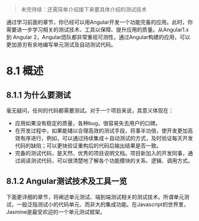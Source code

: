 > 未完待续：还需简单介绍接下来要具体介绍的测试技术

通过学习前面的章节，你已经可以用Angular开发一个功能完备的应用。此时，你需要进一步学习相关的测试技术、工具以保障、提升应用的质量。从Angular1.x 到 Angular 2，Angular团队都非常重视可测性，通过Angular构建的应用，可以更加游刃有余地编写单元测试及自动测试代码。

# 8.1 概述

## 8.1.1 为什么要测试

毫无疑问，任何的代码都需要测试。对于一个项目来说，其意义体现在：

- 应用如果没有稳定的质量，各种bug，很容易失去用户的口碑。
- 在开发过程中，如果能辅以合理高效的测试手段，将事半功倍，使开发更加高效有序进行，例如，可以通过持续集成＋自动测试的方式，及时验证每天开发代码的缺陷；可以更快验证重构后的代码后输出结果是否一致。
- 完备的测试代码，是天然、优秀的项目说明文档。项目新加入的开发同事，通过阅读测试代码，可以很清楚地了解各个功能模块的关系、逻辑、调用方式。

## 8.1.2 Angular测试技术及工具一览

下面更详细的章节，将阐述单元测试、端到端测试相关的测试技术。所谓单元测试，一般泛指测试小的代码单元、而非大的集成功能。在Javascript的世界里，Jasmine是最受欢迎的一个单元测试框架。
